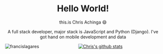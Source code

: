 <div align="center">
  <h1>Hello World!</h1>
  
this.is Chris Achinga :smile:

A full stack developer, major stack is JavaScript and Python (Django). I've got hand on mobile development and data

<a>
<img align="left" src="https://github-readme-stats.vercel.app/api/top-langs/?username=ChrisAchinga&theme=dark&hide=html,dockerfile" alt="francislagares" />
</a>

[![Chris's github stats](https://github-readme-stats.vercel.app/api?username=ChrisAchinga&show_icons=true&theme=monokai)](https://github.com/ChrisAchinga/github-readme-stats)

</div>


